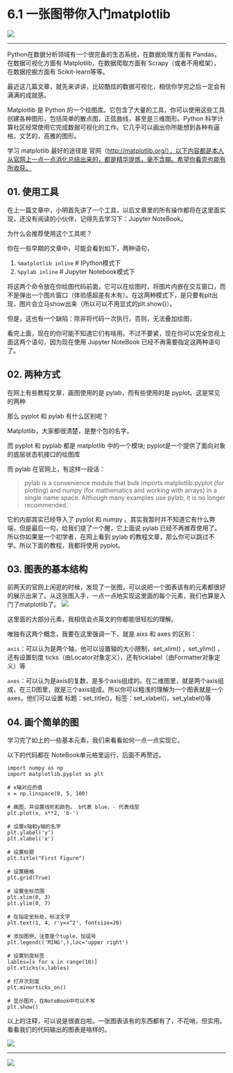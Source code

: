# 6.1 一张图带你入门matplotlib

![](http://image.iswbm.com/20200602135014.png)

---


Python在数据分析领域有一个很完备的生态系统，在数据处理方面有 Pandas，在数据可视化方面有 Matplotlib，在数据爬取方面有 Scrapy（或者不用框架），在数据挖掘方面有 Scikit-learn等等。

最近这几篇文章，就先来讲讲，比较酷炫的数据可视化，相信你学完之后一定会有满满的成就感。

Matplotlib 是 Python 的一个绘图库。它包含了大量的工具，你可以使用这些工具创建各种图形，包括简单的散点图，正弦曲线，甚至是三维图形。Python 科学计算社区经常使用它完成数据可视化的工作。它几乎可以画出你所能想到各种有逼格，文艺的，高雅的图形。

学习 matplotlib 最好的途径是 官网（http://matplotlib.org/），以下内容都是本人从官网上一点一点消化总结出来的，都是精华提炼，毫不含糊。希望你看完也能有所收获。

## 01. 使用工具

在上一篇文章中，小明首先讲了一个工具，以后文章里的所有操作都将在这里面实现，还没有阅读的小伙伴，记得先去学习下：Jupyter NoteBook。

为什么会推荐使用这个工具呢？

你在一些早期的文章中，可能会看到如下，两种语句，

1. `%matplotlib inline`  # IPython模式下
2. `%pylab inline`       # Jupyter Notebook模式下

将这两个命令放在你绘图代码前面，它可以在绘图时，将图片内嵌在交互窗口，而不是弹出一个图片窗口（体验感超差有木有）。在这两种模式下，是只要有plt出现，图片会立马show出来（所以可以不用显式的plt.show()）。

但是，这也有一个缺陷：除非将代码一次执行，否则，无法叠加绘图，

看完上面，现在的你可能不知道它们有啥用。不过不要紧，现在你可以完全忽视上面这两个语句，因为现在使用 Jupyter NoteBook 已经不再需要指定这两种语句了。


## 02. 两种方式

在网上有些教程文章，画图使用的是 pylab，而有些使用的是 pyplot。这是常见的两种

那么 pyplot 和 pylab 有什么区别呢？

Matplotlib，大家都很清楚，是整个包的名字。

而 pyplot 和 pyplab 都是 matplotlib 中的一个模块; pyplot是一个提供了面向对象的底层状态机接口的绘图库


而 pylab 在官网上，有这样一段话：
>pylab is a convenience module that bulk imports matplotlib.pyplot (for plotting) and numpy (for mathematics and working with arrays) in a single name space. Although many examples use pylab, it is no longer recommended.

它的内部其实已经导入了 pyplot 和 numpy 。其实我暂时并不知道它有什么弊端，但是最后一句，给我们提了一个醒，它上面说 pylab 已经不再推荐使用了。所以你如果是一个初学者，在网上看到 pylab 的教程文章，那么你可以跳过不学。所以下面的教程，我都将使用 pyplot。

## 03. 图表的基本结构

前两天的官网上闲逛的时候，发现了一张图，可以说把一个图表该有的元素都很好的展示出来了。从这张图入手，一点一点地实现这里面的每个元素，我们也算是入门了matplotlib了。
![](https://i.loli.net/2018/08/12/5b6ff3716fdc0.png)

这里面的大部分元素，我相信会点英文的你都能很轻松的理解。

唯独有这两个概念，我要在这里强调一下，就是 aixs 和 axes 的区别：

`axis`：可以认为是两个轴，他可以设置轴的大小限制，set_xlim() ，set_ylim() ，还有设置刻度 ticks（由Locator对象定义），还有ticklabel（由Formatter对象定义）等

`axes`：可以认为是axis的复数，是多个axis组成的。在二维图里，就是两个axis组成，在三D图里，就是三个axis组成。所以你可以粗浅的理解为一个图表就是一个axes，他们可以设置 标题：set_title()，标签：set_xlabel()，set_ylabel()等


## 04. 画个简单的图

学习完了如上的一些基本元素，我们来看看如何一点一点实现它。

以下的代码都在 NoteBook单元格里运行，后面不再赘述。
```
import numpy as np
import matplotlib.pyplot as plt

# x轴对应的值
x = np.linspace(0, 5, 100)

# 画图，并设置线形和颜色。 b代表 blue，- 代表线型
plt.plot(x, x**2, 'b-')

# 设置x轴和y轴的名字
plt.ylabel('y')
plt.xlabel('x')

# 设置标题
plt.title("First Figure")

# 设置栅格
plt.grid(True)

# 设置坐标范围
plt.xlim(0, 3)
plt.ylim(0, 7)

# 在指定坐标处，标注文字
plt.text(1, 4, r'y=x^2', fontsize=20)

# 添加图例，注意是个tuple，加逗号
plt.legend(('MING',),loc='upper right')

# 设置刻度标签
lables=[x for x in range(10)]
plt.xticks(x,lables)

# 打开次刻度
plt.minorticks_on()

# 显示图片，在NoteBook中可以不写
plt.show()
```

以上的注释，可以说是很直白啦。一张图表该有的东西都有了，不花哨，但实用。
看看我们的代码输出的图表是啥样的。

![](http://image.python-online.cn/20190511164650.png)

----
![](http://image.iswbm.com/20200607174235.png)
